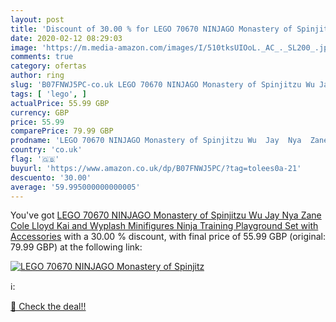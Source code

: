 ```yaml
---
layout: post
title: 'Discount of 30.00 % for LEGO 70670 NINJAGO Monastery of Spinjitz'
date: 2020-02-12 08:29:03
image: 'https://m.media-amazon.com/images/I/510tksUIOoL._AC_._SL200_.jpg'
comments: true
category: ofertas
author: ring
slug: 'B07FNWJ5PC-co.uk LEGO 70670 NINJAGO Monastery of Spinjitzu Wu Jay Nya...'
tags: [ 'lego', ]
actualPrice: 55.99 GBP
currency: GBP
price: 55.99
comparePrice: 79.99 GBP
prodname: 'LEGO 70670 NINJAGO Monastery of Spinjitzu Wu  Jay  Nya  Zane  Cole  Lloyd  Kai and Wyplash Minifigures Ninja Training Playground Set with Accessories'
country: 'co.uk'
flag: '🇬🇧'
buyurl: 'https://www.amazon.co.uk/dp/B07FNWJ5PC/?tag=tolees0a-21'
descuento: '30.00'
average: '59.995000000000005'
---
```


You've got [LEGO 70670 NINJAGO Monastery of Spinjitzu Wu  Jay  Nya  Zane  Cole  Lloyd  Kai and Wyplash Minifigures Ninja Training Playground Set with Accessories](https://www.amazon.co.uk/dp/B07FNWJ5PC/?tag=tolees0a-21) with a  30.00 % discount, with final price of 55.99 GBP (original: 79.99 GBP) at the following link:

[![LEGO 70670 NINJAGO Monastery of Spinjitz](https://m.media-amazon.com/images/I/510tksUIOoL._AC_._SL200_.jpg)](https://www.amazon.co.uk/dp/B07FNWJ5PC/?tag=tolees0a-21)

ℹ️:


[🛒 Check the deal!!](https://www.amazon.co.uk/dp/B07FNWJ5PC/?tag=tolees0a-21)
